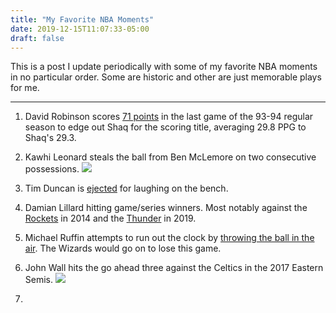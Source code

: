```yaml
---
title: "My Favorite NBA Moments"
date: 2019-12-15T11:07:33-05:00
draft: false
---
```


This is a post I update periodically with some of my favorite NBA moments in no particular order. Some are historic and other are just memorable plays for me. 

---

1. David Robinson scores [71 points](https://www.basketball-reference.com/boxscores/199404240LAC.html) in the last game of the 93-94 regular season to edge out Shaq for the scoring title, averaging 29.8 PPG to Shaq's 29.3. 

2. Kawhi Leonard steals the ball from Ben McLemore on two consecutive possessions. 
[![](http://img.youtube.com/vi/Q2uYTSiXJEQ/0.jpg)](http://www.youtube.com/watch?v=Q2uYTSiXJEQ "Kawhi steals from McLemore")

3. Tim Duncan is [ejected](https://www.youtube.com/watch?v=a2SYIrUnf5Y) for laughing on the bench.

4. Damian Lillard hitting game/series winners. Most notably against the [Rockets](https://www.youtube.com/watch?v=mejFtEY5faU) in 2014 and the [Thunder](https://www.youtube.com/watch?v=a-M3x-eZpV8) in 2019. 

5. Michael Ruffin attempts to run out the clock by [throwing the ball in the air](https://www.youtube.com/watch?v=WqgYNPANWa0). The Wizards would go on to lose this game. 

6. John Wall hits the go ahead three against the Celtics in the 2017 Eastern Semis. 
[![](http://img.youtube.com/vi/haHK4j7rckk/0.jpg)](http://www.youtube.com/watch?v=haHK4j7rckk "")

7. 